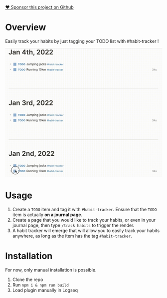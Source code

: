 [:heart: Sponsor this project on Github](https://github.com/sponsors/hkgnp)

# Overview

Easily track your habits by just tagging your TODO list with #habit-tracker !

![](/screenshots/demo.gif)

# Usage

1. Create a `TODO` item and tag it with `#habit-tracker`. Ensure that the `TODO` item is actually **on a journal page**.
2. Create a page that you would like to track your habits, or even in your journal page, then type `/track habits` to trigger the render.
3. A habit tracker will emerge that will allow you to easily track your habits anywhere, as long as the item has the tag `#habit-tracker`.

# Installation

For now, only manual installation is possible.

1. Clone the repo
2. Run `npm i & npm run build`
3. Load plugin manually in Logseq
